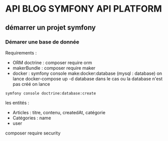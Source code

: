 # API BLOG SYMFONY API PLATFORM

## démarrer un projet symfony

### Démarer une base de donnée
Requirements :
- ORM doctrine : composer require orm
- makerBundle : composer require maker
- docker : symfony console make:docker:database (mysql : database)
on lance  docker-compose up -d database
dans le cas ou la database n'est pas créé on lance
````
symfony console doctrine:database:create
````
 les entités :
 - Articles : titre, contenu, createdAt, catégorie
 - Catégories : name
 - user

 composer require security   